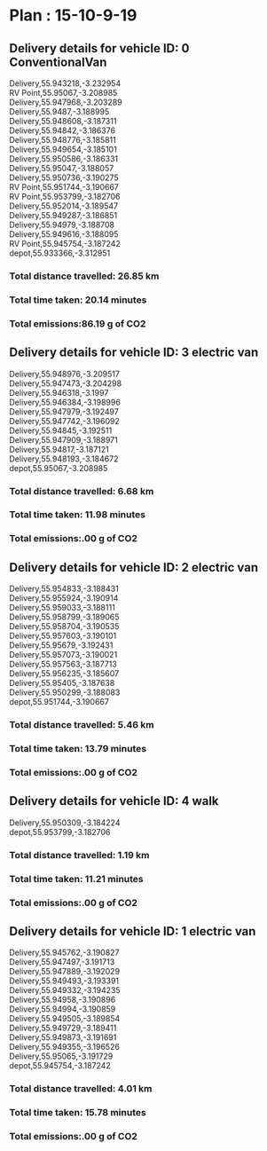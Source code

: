 # Plan : 15-10-9-19
## Delivery details for vehicle ID: 0 ConventionalVan 
Delivery,55.943218,-3.232954<br>RV Point,55.95067,-3.208985<br>Delivery,55.947968,-3.203289<br>Delivery,55.9487,-3.188995<br>Delivery,55.948608,-3.187311<br>Delivery,55.94842,-3.186376<br>Delivery,55.948776,-3.185811<br>Delivery,55.949654,-3.185101<br>Delivery,55.950586,-3.186331<br>Delivery,55.95047,-3.188057<br>Delivery,55.950736,-3.190275<br>RV Point,55.951744,-3.190667<br>RV Point,55.953799,-3.182706<br>Delivery,55.952014,-3.189547<br>Delivery,55.949287,-3.186851<br>Delivery,55.94979,-3.188708<br>Delivery,55.949616,-3.188095<br>RV Point,55.945754,-3.187242<br>depot,55.933366,-3.312951<br>
### Total distance travelled: 26.85 km 
### Total time taken: 20.14 minutes 
### Total emissions:86.19 g of CO2
## Delivery details for vehicle ID: 3 electric van 
Delivery,55.948976,-3.209517<br>Delivery,55.947473,-3.204298<br>Delivery,55.946318,-3.1997<br>Delivery,55.946384,-3.198996<br>Delivery,55.947979,-3.192497<br>Delivery,55.947742,-3.196092<br>Delivery,55.94845,-3.192511<br>Delivery,55.947909,-3.188971<br>Delivery,55.94817,-3.187121<br>Delivery,55.948193,-3.184672<br>depot,55.95067,-3.208985<br>
### Total distance travelled: 6.68 km 
### Total time taken: 11.98 minutes 
### Total emissions:.00 g of CO2
## Delivery details for vehicle ID: 2 electric van 
Delivery,55.954833,-3.188431<br>Delivery,55.955924,-3.190914<br>Delivery,55.959033,-3.188111<br>Delivery,55.958799,-3.189065<br>Delivery,55.958704,-3.190535<br>Delivery,55.957603,-3.190101<br>Delivery,55.95679,-3.192431<br>Delivery,55.957073,-3.190021<br>Delivery,55.957563,-3.187713<br>Delivery,55.956235,-3.185607<br>Delivery,55.95405,-3.187638<br>Delivery,55.950299,-3.188083<br>depot,55.951744,-3.190667<br>
### Total distance travelled: 5.46 km 
### Total time taken: 13.79 minutes 
### Total emissions:.00 g of CO2
## Delivery details for vehicle ID: 4 walk 
Delivery,55.950309,-3.184224<br>depot,55.953799,-3.182706<br>
### Total distance travelled: 1.19 km 
### Total time taken: 11.21 minutes 
### Total emissions:.00 g of CO2
## Delivery details for vehicle ID: 1 electric van 
Delivery,55.945762,-3.190827<br>Delivery,55.947497,-3.191713<br>Delivery,55.947889,-3.192029<br>Delivery,55.949493,-3.193391<br>Delivery,55.949332,-3.194235<br>Delivery,55.94958,-3.190896<br>Delivery,55.94994,-3.190859<br>Delivery,55.949505,-3.189854<br>Delivery,55.949729,-3.189411<br>Delivery,55.949873,-3.191691<br>Delivery,55.949355,-3.196526<br>Delivery,55.95065,-3.191729<br>depot,55.945754,-3.187242<br>
### Total distance travelled: 4.01 km 
### Total time taken: 15.78 minutes 
### Total emissions:.00 g of CO2
